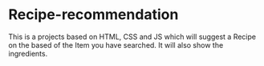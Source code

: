 # Recipe-recommendation
This is a projects based on HTML, CSS  and JS  which will suggest a Recipe  on the based of  the Item you have searched. It will also show the ingredients.
